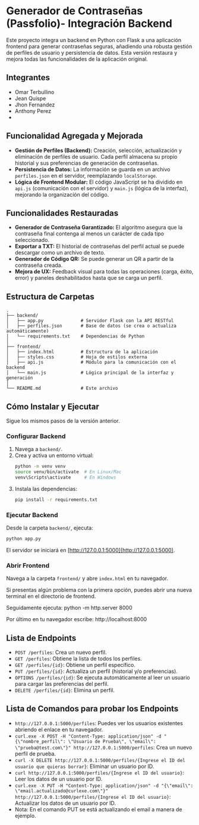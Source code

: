 # Generador de Contraseñas (Passfolio)- Integración Backend

Este proyecto integra un backend en Python con Flask a una aplicación frontend para generar contraseñas seguras, añadiendo una robusta gestión de perfiles de usuario y persistencia de datos. Esta versión restaura y mejora todas las funcionalidades de la aplicación original.

## Integrantes

- Omar Terbullino
- Jean Quispe
- Jhon Fernandez
- Anthony Perez
-

## Funcionalidad Agregada y Mejorada

- **Gestión de Perfiles (Backend):** Creación, selección, actualización y eliminación de perfiles de usuario. Cada perfil almacena su propio historial y sus preferencias de generación de contraseñas.
- **Persistencia de Datos:** La información se guarda en un archivo `perfiles.json` en el servidor, reemplazando `localStorage`.
- **Lógica de Frontend Modular:** El código JavaScript se ha dividido en `api.js` (comunicación con el servidor) y `main.js` (lógica de la interfaz), mejorando la organización del código.

## Funcionalidades Restauradas

- **Generador de Contraseña Garantizado:** El algoritmo asegura que la contraseña final contenga al menos un carácter de cada tipo seleccionado.
- **Exportar a TXT:** El historial de contraseñas del perfil actual se puede descargar como un archivo de texto.
- **Generador de Código QR:** Se puede generar un QR a partir de la contraseña creada.
- **Mejora de UX:** Feedback visual para todas las operaciones (carga, éxito, error) y paneles deshabilitados hasta que se carga un perfil.

## Estructura de Carpetas

```
.
├── backend/
│   ├── app.py              # Servidor Flask con la API RESTful
│   ├── perfiles.json       # Base de datos (se crea o actualiza automáticamente)
│   └── requirements.txt    # Dependencias de Python
│
├── frontend/
│   ├── index.html          # Estructura de la aplicación
│   ├── styles.css          # Hoja de estilos externa
│   ├── api.js              # Módulo para la comunicación con el backend
│   └── main.js             # Lógica principal de la interfaz y generación
│
└── README.md               # Este archivo
```

## Cómo Instalar y Ejecutar

Sigue los mismos pasos de la versión anterior.

### Configurar Backend

1. Navega a `backend/`.
2. Crea y activa un entorno virtual:
    ```bash
    python -m venv venv
    source venv/bin/activate  # En Linux/Mac
    venv\Scripts\activate     # En Windows
    ```
3. Instala las dependencias:
    ```bash
    pip install -r requirements.txt
    ```

### Ejecutar Backend

Desde la carpeta `backend/`, ejecuta:

```bash
python app.py
```

El servidor se iniciará en [http://127.0.0.1:5000](http://127.0.0.1:5000).

### Abrir Frontend

Navega a la carpeta `frontend/` y abre `index.html` en tu navegador.

Si presentas algún problema con la primera opción, puedes abrir una nueva terminal en el directorio de frontend.

Seguidamente ejecuta: python -m http.server 8000

Por último en tu navegador escribe: http://localhost:8000

## Lista de Endpoints

- `POST /perfiles`: Crea un nuevo perfil.
- `GET /perfiles`: Obtiene la lista de todos los perfiles.
- `GET /perfiles/{id}`: Obtiene un perfil específico.
- `PUT /perfiles/{id}`: Actualiza un perfil (historial y/o preferencias).
- `OPTIONS /perfiles/{id}`: Se ejecuta automáticamente al leer un usuario para cargar las preferencias del perfil.
- `DELETE /perfiles/{id}`: Elimina un perfil.

## Lista de Comandos para probar los Endpoints
- `http://127.0.0.1:5000/perfiles`: Puedes ver los usuarios existentes abriendo el enlace en tu navegador.
- `curl.exe -X POST -H "Content-Type: application/json" -d "{\"nombre_perfil\": \"Usuario de Prueba\", \"email\": \"prueba@test.com\"}" http://127.0.0.1:5000/perfiles`: Crea un nuevo perfil de prueba.
- `curl -X DELETE http://127.0.0.1:5000/perfiles/{Ingrese el ID del usuario que quieras borrar}`: Eliminar un usuario por ID.
- `curl http://127.0.0.1:5000/perfiles/{Ingrese el ID del usuario}`: Leer los datos de un usuario por ID.
- `curl.exe -X PUT -H "Content-Type: application/json" -d "{\"email\": \"email.actualizado@curlexe.com\"}" http://127.0.0.1:5000/perfiles/{Ingrese el ID del usuario}`: Actualizar los datos de un usuario por ID.
- Nota: En el comando PUT se está actualizando el email a manera de ejemplo. 
